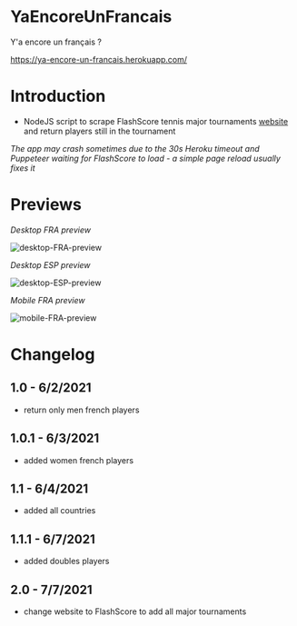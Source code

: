# YaEncoreUnFrancais

Y'a encore un français ?

https://ya-encore-un-francais.herokuapp.com/

# Introduction

- NodeJS script to scrape FlashScore tennis major tournaments [website](https://www.flashscore.fr/tennis/) and return players still in the tournament

*The app may crash sometimes due to the 30s Heroku timeout and Puppeteer waiting for FlashScore to load - a simple page reload usually fixes it*

# Previews

*Desktop FRA preview*

![desktop-FRA-preview](https://user-images.githubusercontent.com/1529169/120884554-1b874f80-c5e4-11eb-945b-049bec8d7696.png)

*Desktop ESP preview*

![desktop-ESP-preview](https://user-images.githubusercontent.com/1529169/120884604-48d3fd80-c5e4-11eb-9070-20d9431fef99.png)

*Mobile FRA preview*

![mobile-FRA-preview](https://user-images.githubusercontent.com/1529169/120884623-59847380-c5e4-11eb-9c16-958f0ac74319.png)

# Changelog

## **1.0** - 6/2/2021
- return only men french players

## **1.0.1** - 6/3/2021
- added women french players

## **1.1** - 6/4/2021
- added all countries

## **1.1.1** - 6/7/2021
- added doubles players

## **2.0** - 7/7/2021
- change website to FlashScore to add all major tournaments